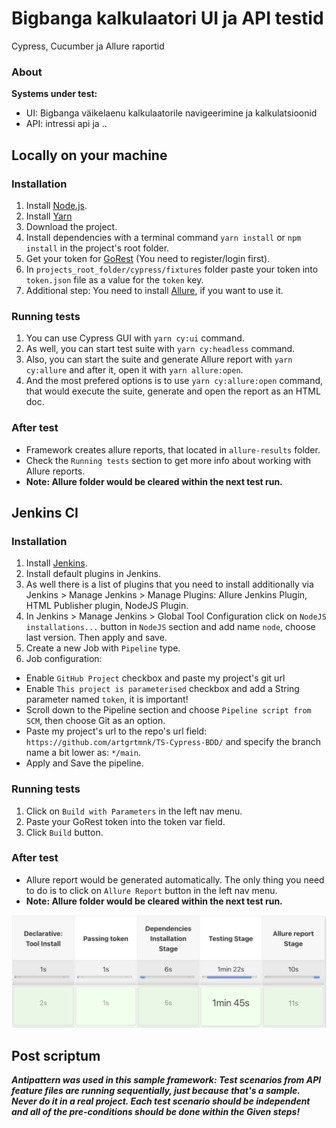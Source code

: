 # Bigbanga kalkulaatori UI ja API testid

Cypress, Cucumber ja Allure raportid

### About

**Systems under test:**
- UI: Bigbanga väikelaenu kalkulaatorile navigeerimine ja kalkulatsioonid
- API: intressi api ja ..


## Locally on your machine
### Installation
1. Install [Node.js](https://nodejs.org/en/).
2. Install [Yarn](https://classic.yarnpkg.com/lang/en/docs/install)
3. Download the project.
4. Install dependencies with a terminal command `yarn install` or `npm install` in the project's root folder.
5. Get your token for [GoRest](https://gorest.co.in/my-account/access-tokens) (You need to register/login first).
6. In `projects_root_folder/cypress/fixtures` folder paste your token into `token.json` file as a value for the `token` key.
7. Additional step: You need to install [Allure](https://github.com/allure-framework/allure2), if you want to use it.

### Running tests
1. You can use Cypress GUI with `yarn cy:ui` command.
2. As well, you can start test suite with `yarn cy:headless` command.
3. Also, you can start the suite and generate Allure report with `yarn cy:allure` and after it, open it with `yarn allure:open`.
4. And the most prefered options is to use `yarn cy:allure:open` command, that would execute the suite, generate and open the report as an HTML doc.

### After test
- Framework creates allure reports, that located in `allure-results` folder.
- Check the `Running tests` section to get more info about working with Allure reports.
- **Note: Allure folder would be cleared within the next test run.**

## Jenkins CI
### Installation
1. Install [Jenkins](https://www.jenkins.io).
2. Install default plugins in Jenkins.
3. As well there is a list of plugins that you need to install additionally via Jenkins > Manage Jenkins > Manage Plugins: Allure Jenkins Plugin, HTML Publisher plugin, NodeJS Plugin.
4. In Jenkins > Manage Jenkins > Global Tool Configuration click on `NodeJS installations...` button in `NodeJS` section and add name `node`, choose last version. Then apply and save.
5. Create a new Job with `Pipeline` type.
6. Job configuration:
- Enable `GitHub Project` checkbox and paste my project's git url
- Enable `This project is parameterised` checkbox and add a String parameter named `token`, it is important!
- Scroll down to the Pipeline section and choose `Pipeline script from SCM`, then choose Git as an option.
- Paste my project's url to the repo's url field: `https://github.com/artgrtmnk/TS-Cypress-BDD/` and specify the branch name a bit lower as: `*/main`.
- Apply and Save the pipeline.

### Running tests
1. Click on `Build with Parameters` in the left nav menu.
2. Paste your GoRest token into the token var field.
3. Click `Build` button.

### After test
- Allure report would be generated automatically. The only thing you need to do is to click on `Allure Report` button in the left nav menu.
- **Note: Allure folder would be cleared within the next test run.**

![Successful pipeline from Jenkins](Success_Jenkins_Pipeline.png)

## Post scriptum
**_Antipattern was used in this sample framework: Test scenarios from API feature files are running sequentially, just because that's a sample. Never do it in a real project. Each test scenario should be independent and all of the pre-conditions should be done within the Given steps!_**
